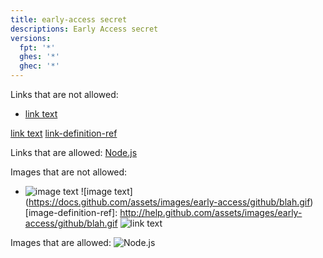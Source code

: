 ```yaml
---
title: early-access secret
descriptions: Early Access secret
versions:
  fpt: '*'
  ghes: '*'
  ghec: '*'
---
```


Links that are not allowed:

- [link text](/early-access/github/blah)

[link text](https://docs.github.com/early-access/github/blah)
[link-definition-ref][]

[link-definition-ref]: http://help.github.com/early-access/github/blah

Links that are allowed:
[Node.js](https://example.org/early-access/)

Images that are not allowed:
- ![image text](/assets/images/early-access/github/blah.gif)
![image text] (https://docs.github.com/assets/images/early-access/github/blah.gif)
[image-definition-ref]: http://help.github.com/assets/images/early-access/github/blah.gif
![link text](/assets/images/early-access/github/blah.gif)

Images that are allowed:
![Node.js](https://example.org/assets/images/early-access/blah.gif)
